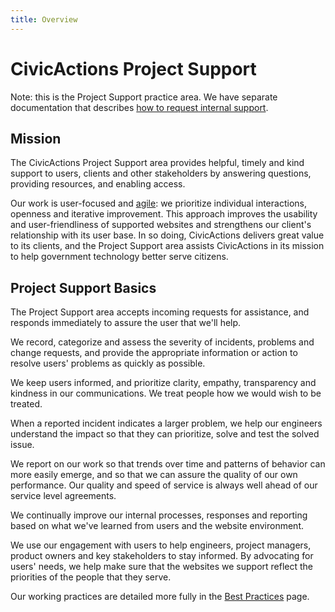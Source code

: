 ```yaml
---
title: Overview
---
```


# CivicActions Project Support

Note: this is the Project Support practice area. We have separate documentation that describes [how to request internal support](../../common-practices-tools/software-and-support/README.md).

## Mission

The CivicActions Project Support area provides helpful, timely and kind support to users, clients and other stakeholders by answering questions, providing resources, and enabling access.

Our work is user-focused and [agile](help-desk-agile.md): we prioritize individual interactions, openness and iterative improvement. This approach improves the usability and user-friendliness of supported websites and strengthens our client's relationship with its user base. In so doing, CivicActions delivers great value to its clients, and the Project Support area assists CivicActions in its mission to help government technology better serve citizens.

## Project Support Basics

The Project Support area accepts incoming requests for assistance, and responds immediately to assure the user that we'll help.

We record, categorize and assess the severity of incidents, problems and change requests, and provide the appropriate information or action to resolve users' problems as quickly as possible.

We keep users informed, and prioritize clarity, empathy, transparency and kindness in our communications. We treat people how we would wish to be treated.

When a reported incident indicates a larger problem, we help our engineers understand the impact so that they can prioritize, solve and test the solved issue.

We report on our work so that trends over time and patterns of behavior can more easily emerge, and so that we can assure the quality of our own performance. Our quality and speed of service is always well ahead of our service level agreements.

We continually improve our internal processes, responses and reporting based on what we've learned from users and the website environment.

We use our engagement with users to help engineers, project managers, product owners and key stakeholders to stay informed. By advocating for users' needs, we help make sure that the websites we support reflect the priorities of the people that they serve.

Our working practices are detailed more fully in the [Best Practices](working-practices.md) page.

